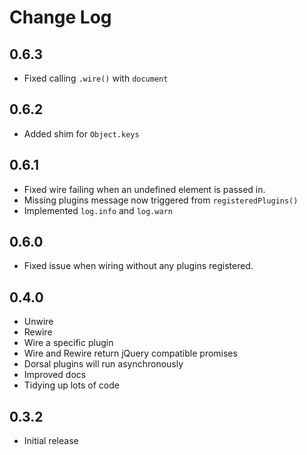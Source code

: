 Change Log
==========

0.6.3
-----
- Fixed calling `.wire()` with `document`

0.6.2
-----
- Added shim for `Object.keys`

0.6.1
-----
- Fixed wire failing when an undefined element is passed in.
- Missing plugins message now triggered from `registeredPlugins()`
- Implemented `log.info` and `log.warn`

0.6.0
-----
- Fixed issue when wiring without any plugins registered.

0.4.0
-----
- Unwire
- Rewire
- Wire a specific plugin
- Wire and Rewire return jQuery compatible promises
- Dorsal plugins will run asynchronously
- Improved docs
- Tidying up lots of code

0.3.2
-----
- Initial release
